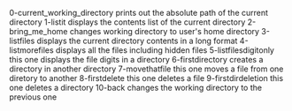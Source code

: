 0-current_working_directory prints out the absolute path of the current directory
1-listit displays the contents list of the current directory
2-bring_me_home changes working directory to user's home directory
3-listfiles displays the current directory contents in a long format
4-listmorefiles displays all the files including hidden files
5-listfilesdigitonly this one displays the file digits in a directory
6-firstdirectory creates a directory in another directory
7-movethatfile this one moves a file from one diretory to another
8-firstdelete this one deletes a file
9-firstdirdeletion this one deletes a directory
10-back changes the working directory to the previous one 